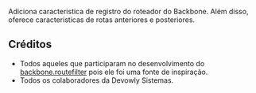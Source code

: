 Adiciona caracteristica de registro do roteador do Backbone. Além disso, oferece caracteristicas
de rotas anteriores e posteriores.

## Créditos
- Todos aqueles que participaram no desenvolvimento do [backbone.routefilter](https://github.com/boazsender/backbone.routefilter)
pois ele foi uma fonte de inspiração.
- Todos os colaboradores da Devowly Sistemas.